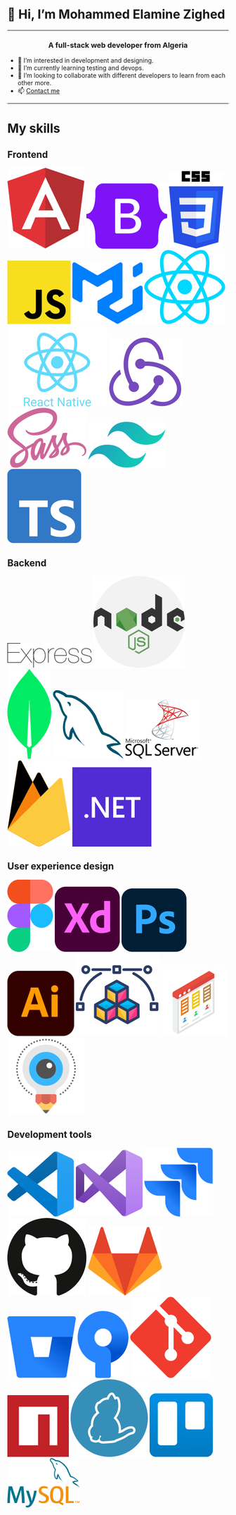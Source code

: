# 👋 Hi, I’m Mohammed Elamine Zighed

---

<h3 align="center">A full-stack web developer from Algeria</h3>

- 👀 I’m interested in development and designing.
- 🌱 I’m currently learning testing and devops.
- 💞️ I’m looking to collaborate with different developers to learn from each other more.
- 📫 [Contact me](http://mohammedelaminzighed.com/)

---

# My skills

## Frontend

![This is an image](/assets/images/angular-icon%201.png)
![This is an image](/assets/images/bootstrap%201.png)
![This is an image](/assets/images/css-3%201.png)
![This is an image](/assets/images/javascript%201.png)
![This is an image](/assets/images/material-ui%201.png)
![This is an image](/assets/images/react%201.png)
![This is an image](/assets/images/react-native-1%201.png)
![This is an image](/assets/images/redux%201.png)
![This is an image](/assets/images/sass%201.png)
![This is an image](/assets/images/tailwindcss-icon%201.png)
![This is an image](/assets/images/typescript-icon%201.png)

## Backend

![This is an image](/assets/images/express%201.png)
![This is an image](/assets/images/nodejs-2%201.png)
![This is an image](/assets/images/mongodb-icon%201.png)
![This is an image](/assets/images/mysql-icon%201.png)
![This is an image](/assets/images/Microsoft_SQL_Server_Logo%201.png)
![This is an image](/assets/images/firebase%201.png)
![This is an image](/assets/images/dotnet%201.png)

## User experience design

![This is an image](/assets/images/figma%201.png)
![This is an image](/assets/images/adobe-xd%201.png)
![This is an image](/assets/images/adobe-photoshop%201.png)
![This is an image](/assets/images/adobe-illustrator%201.png)
![This is an image](/assets/images/prototype%201.png)
![This is an image](/assets/images/wireframe%201.png)
![This is an image](/assets/images/visual-design%201.png)

## Development tools

![This is an image](/assets/images/visual-studio-code%201.png)
![This is an image](/assets/images/visual-studio%201.png)
![This is an image](/assets/images/jira%201.png)
![This is an image](/assets/images/github-icon%201.png)
![This is an image](/assets/images/gitlab%201.png)
![This is an image](/assets/images/bitbucket%201.png)
![This is an image](/assets/images/sourcetree%201.png)
![This is an image](/assets/images/git-scm-icon%201.png)
![This is an image](/assets/images/npm-icon%201.png)
![This is an image](/assets/images/yarn%201.png)
![This is an image](/assets/images/trello%201.png)
![This is an image](/assets/images/mysql%201.png)
